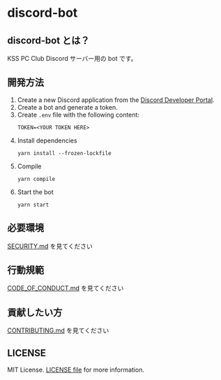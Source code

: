 # discord-bot

## discord-bot とは？

KSS PC Club Discord サーバー用の bot です。

## 開発方法
1. Create a new Discord application from the [Discord Developer Portal](https://discord.com/developers/applications).
2. Create a bot and generate a token.
3. Create `.env` file with the following content:
    ```
    TOKEN=<YOUR TOKEN HERE>
    ```
4. Install dependencies
    ```
    yarn install --frozen-lockfile
    ```
5. Compile
    ```
    yarn compile
    ```
6. Start the bot
    ```
    yarn start
    ```

## 必要環境
[SECURITY.md](./SECURITY.md) を見てください

## 行動規範
[CODE_OF_CONDUCT.md](./CODE_OF_CONDUCT.md) を見てください

## 貢献したい方
[CONTRIBUTING.md](./CONTRIBUTING.md) を見てください

## LICENSE
MIT License. [LICENSE file](./LICENSE) for more information.
